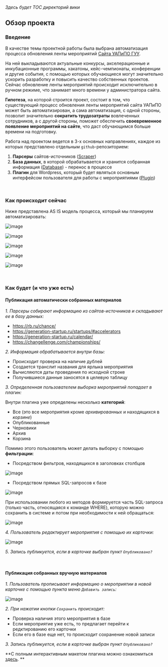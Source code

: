 _Здесь будет TOC директорий вики_

## Обзор проекта

### Введение

В качестве темы проектной работы была выбрана автоматизация процесса обновления ленты мероприятий [Сайта УАПиПО ГУУ](http://pmo.guu.ru/all-events/).

На ней выкладываются актуальные конкурсы, акселерационные и инкубационные программы, хакатоны, кейс-чемпионаты, конференции и другие события, с помощью которых обучающиеся могут значительно ускорить разработку и повысить качество собственных проектов. Сейчас обновление ленты мероприятий происходит исключительно в ручном режиме, что занимает много времени у администратора сайта.

**Гипотеза**, на которой строится проект, состоит в том, что существующий процесс обновления ленты мероприятий сайта УАПиПО может быть автоматизирован, а сама автоматизация, с одной стороны, позволит значительно **сократить трудозатраты** вовлеченных сотрудников, а с другой стороны, поможет обеспечить **своевременное появление мероприятий на сайте**, что даст обучающимся больше времени на подготовку.

Работа над проектом ведется в 3-х основных направлениях, каждое из которых представлено отдельным `github`-репозиторием:

1. **Парсеры** сайтов-источников ([Scraper](https://github.com/Project-Frogger/Scraper))
2. **База данных**, в которой обрабатывается и хранится собранная информация ([Database](https://github.com/Project-Frogger/Database)) - перенос в процессе
3. **Плагин** для Wordpress, который будет являться основным интерфейсом пользователя для работы с мероприятиями ([Plugin](https://github.com/Project-Frogger/Plugin))

<br>

### Как происходит сейчас

Ниже представлена AS IS модель процесса, который мы планируем автоматизировать:

![image](https://user-images.githubusercontent.com/85339045/163034294-e472c6ba-5319-40f7-8021-26a4ccde1979.png)

![image](https://user-images.githubusercontent.com/85339045/163034401-b57b3d7d-2d85-4d1a-992c-8ce95e16d5f8.png)

![image](https://user-images.githubusercontent.com/85339045/163034641-4940ec05-30ea-427a-8f8f-51b63a00c233.png)

![image](https://user-images.githubusercontent.com/85339045/163034662-72569a9c-51f2-4fbf-a58c-4f36e3785894.png)

![image](https://user-images.githubusercontent.com/85339045/163034679-24cb9687-5535-4189-a046-870bf3fc2f0f.png)

<br>

### Как будет (и что уже есть)

#### Публикация автоматически собранных материалов

_1. Парсеры собирают информацию из сайтов-источников и складывают ее в базу данных:_

  - https://rb.ru/chance/
  - https://generation-startup.ru/startups/#accelerators
  - https://generation-startup.ru/calendar/
  - https://changellenge.com/championships/

_2. Информация обрабатывается внутри базы:_

  - Происходит проверка на наличие дублей
  - Создается транслит названия для ярлыка мероприятия
  - Вычисляются даты проведения по исходной строке
  - Получившиеся данные заносятся в целевую таблицу

_3. Определенная пользователем выборка мероприятий попадает в плагин:_

Внутри плагина уже определены несколько **категорий**:
  - Все (это все мероприятия кроме _архивированных_ и находящихся в _корзине_)
  - Опубликованные
  - Черновики
  - Архив
  - Корзина

Помимо этого пользователь может делать выборку с помощью **фильтрации**:

- Посредством фильтров, находящихся в заголовках столбцов

![image](https://user-images.githubusercontent.com/85339045/163049549-1ebcb45e-be71-46bd-93c5-65ac68cced20.png)

- Посредством прямых SQL-запросов к базе

![image](https://user-images.githubusercontent.com/85339045/163050161-cece5ff6-b0b5-408f-85bb-8aad2ed93297.png)

При использовании любого из методов формируется часть SQL-запроса (только часть, относящаяся к команде WHERE), которую можно сохранить в системе и потом при необходимости к ней обращаться:

![image](https://user-images.githubusercontent.com/85339045/163050235-0fd38648-c039-4c2a-9d81-c4b3e3d1b369.png)

_4. Пользователь редактирует мероприятия с помощью их карточки:_

![image](https://user-images.githubusercontent.com/85339045/163050762-b7fdca37-bb42-4ceb-b856-c2f77406e826.png)

_5. Запись публикуется, если в карточке выбран пункт `Опубликовано?`_

<br>

#### Публикация собранных вручную материалов

_1. Пользователь прописывает информацию о мероприятии в новой карточке с помощью пункта меню `Добавить запись`:_

![image](https://user-images.githubusercontent.com/85339045/163051301-f1710c4b-8c73-4c6f-adfc-1d002604d499.png)

_2. При нажатии кнопки `Сохранить` происходит:_

- Проверка наличия этого мероприятия в базе
- Если мероприятие уже есть, то предлагает перейти к редктированию его карточки
- Если его в базе еще нет, то происходит сохранение новой записи

_3. Запись публикуется, если в карточке выбран пункт `Опубликовано?`_


**С полным интерактивным макетом плагина можно ознакомиться [здесь](https://www.figma.com/proto/TXm86pkiun9Sf7NkPUoxER/Untitled?page-id=402%3A5&node-id=405%3A67&viewport=241%2C48%2C0.11&scaling=contain&starting-point-node-id=405%3A67).
**
